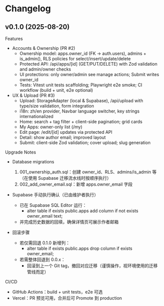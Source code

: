 # Changelog

## v0.1.0 (2025-08-20)

Features
- Accounts & Ownership (PR #2)
  - Ownership model: apps.owner_id (FK -> auth.users), admins + is_admin(), RLS policies for select/insert/update/delete
  - Protected API: /api/apps/[id] (GET/PUT/DELETE) with Zod validation and admin/owner checks
  - UI protections: only owner/admin see manage actions; Submit writes owner_id
  - Tests: Vitest unit tests scaffolding; Playwright e2e smoke; CI workflow (build + unit, e2e optional)
- UX & Upload (PR #3)
  - Upload: StorageAdapter (local & Supabase), /api/upload with type/size validation, form integration
  - i18n: zh/en provider, Navbar language switcher, key strings internationalized
  - Home: search + tag filter + client-side pagination; grid cards
  - My Apps: owner-only list (/my)
  - Edit page: /edit/[id] updates via protected API
  - Detail: show author email; improved layout
  - Submit: client-side Zod validation; cover upload; slug generation

Upgrade Notes
- Database migrations
  1) 001_ownership_auth.sql：创建 owner_id、RLS、admins/is_admin 等（在使用 Supabase 迁移流水线时按顺序执行）
  2) 002_add_owner_email.sql：新增 apps.owner_email 字段

- Supabase 手动执行确认（已由维护者执行）
  - 已在 Supabase SQL Editor 运行：
    - alter table if exists public.apps add column if not exists owner_email text;
  - 并完成历史数据的回填，确保详情页可展示作者邮箱

- 回滚步骤
  - 若仅需回退 0.1.0 新增列：
    - alter table if exists public.apps drop column if exists owner_email;
  - 若需整体回退到 0.0.x：
    - 回滚到上一个 Git tag，撤回对应迁移（谨慎操作，视环境使用的迁移管线而定）

CI/CD
- GitHub Actions：build + unit tests，e2e 可选
- Vercel：PR 预览可用，合并后可 Promote 到 production


